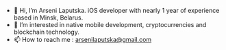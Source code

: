 - 👋 Hi, I’m Arseni Laputska. iOS developer with nearly 1 year of experience based in Minsk, Belarus.
- 👀 I’m interested in native mobile development, cryptocurrencies and blockchain technology.
- 📫 How to reach me :
  arsenilaputska@gmail.com

<!---
ArseniLaputska/ArseniLaputska is a ✨ special ✨ repository because its `README.md` (this file) appears on your GitHub profile.
You can click the Preview link to take a look at your changes.
--->
